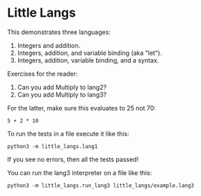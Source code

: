 # Little Langs

This demonstrates three languages:

1. Integers and addition.
2. Integers, addition, and variable binding (aka "let").
3. Integers, addition, variable binding, and a syntax.

Exercises for the reader:

1. Can you add Multiply to lang2?
2. Can you add Multiply to lang3?

For the latter, make sure this evaluates to 25 not 70:

    5 + 2 * 10

To run the tests in a file execute it like this:

    python3 -m little_langs.lang1

If you see no errors, then all the tests passed!

You can run the lang3 interpreter on a file like this:

    python3 -m little_langs.run_lang3 little_langs/example.lang3
